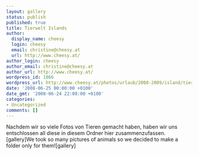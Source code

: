 ```yaml
---
layout: gallery
status: publish
published: true
title: Tierwelt Islands
author:
  display_name: cheesy
  login: cheesy
  email: christine@cheesy.at
  url: http://www.cheesy.at/
author_login: cheesy
author_email: christine@cheesy.at
author_url: http://www.cheesy.at/
wordpress_id: 1866
wordpress_url: http://www.cheesy.at/photos/urlaub/2008-2009/island/tierwelt-islands/
date: '2008-06-25 00:00:00 +0100'
date_gmt: '2008-06-24 22:00:00 +0100'
categories:
- Uncategorized
comments: []
---
```

<!--:de-->Nachdem wir so viele Fotos von Tieren gemacht haben, haben wir uns entschlossen all diese in diesem Ordner hier zusammenzufassen.[gallery]<!--:--><!--:en-->We took so many pictures of animals so we decided to make a folder only for them![gallery]<!--:-->

